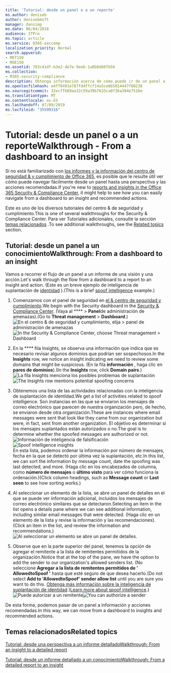 ```yaml
---
title: 'Tutorial: desde un panel o a un reporte'
ms.author: deniseb
author: denisebmsft
manager: dansimp
ms.date: 06/04/2018
audience: ITPro
ms.topic: article
ms.service: O365-seccomp
localization_priority: Normal
search.appverid:
- MET150
- MOE150
ms.assetid: 703c41df-b3e2-4e7e-9eeb-1a0b8d60fb56
ms.collection:
- M365-security-compliance
description: Obtenga información acerca de cómo puede ir de un panel a un conocimiento de las acciones recomendadas en el centro de seguridad &amp; y cumplimiento.
ms.openlocfilehash: e4ff0491e767fd4ffcf14a5ce8b5014447f80238
ms.sourcegitcommit: 32ecff689ae32c59a39b7633ca0f36a304e7516e
ms.translationtype: MT
ms.contentlocale: es-ES
ms.lasthandoff: 07/09/2019
ms.locfileid: "35599316"
---
```

# <a name="walkthrough---from-a-dashboard-to-an-insight"></a><span data-ttu-id="06ee4-103">Tutorial: desde un panel o a un reporte</span><span class="sxs-lookup"><span data-stu-id="06ee4-103">Walkthrough - From a dashboard to an insight</span></span>

<span data-ttu-id="06ee4-104">Si no está familiarizado con [los informes y la información del centro de seguridad &amp; y cumplimiento de Office 365](reports-and-insights-in-security-and-compliance.md), es posible que le resulte útil ver cómo puede navegar fácilmente desde un panel hasta una perspectiva y las acciones recomendadas.</span><span class="sxs-lookup"><span data-stu-id="06ee4-104">If you're new to [reports and insights in the Office 365 Security &amp; Compliance Center](reports-and-insights-in-security-and-compliance.md), it might help to see how you can easily navigate from a dashboard to an insight and recommended actions.</span></span> 
  
<span data-ttu-id="06ee4-105">Este es uno de los diversos tutoriales del centro &amp; de seguridad y cumplimiento.</span><span class="sxs-lookup"><span data-stu-id="06ee4-105">This is one of several walkthroughs for the Security &amp; Compliance Center.</span></span> <span data-ttu-id="06ee4-106">Para ver Tutoriales adicionales, consulte la sección [temas relacionados](#related-topics) .</span><span class="sxs-lookup"><span data-stu-id="06ee4-106">To see additional walkthroughs, see the [Related topics](#related-topics) section.</span></span> 
  
## <a name="walkthrough-from-a-dashboard-to-an-insight"></a><span data-ttu-id="06ee4-107">Tutorial: desde un panel a un conocimiento</span><span class="sxs-lookup"><span data-stu-id="06ee4-107">Walkthrough: From a dashboard to an insight</span></span>

<span data-ttu-id="06ee4-108">Vamos a recorrer el flujo de un panel a un informe de una visión y una acción.</span><span class="sxs-lookup"><span data-stu-id="06ee4-108">Let's walk through the flow from a dashboard to a report to an insight and action.</span></span> <span data-ttu-id="06ee4-109">(Este es un breve ejemplo de inteligencia de suplantación de [identidad](learn-about-spoof-intelligence.md) ).</span><span class="sxs-lookup"><span data-stu-id="06ee4-109">(This is a brief [spoof intelligence](learn-about-spoof-intelligence.md) example.)</span></span> 
  
1. <span data-ttu-id="06ee4-110">Comenzamos con el panel de seguridad en [el &amp; centro de seguridad y cumplimiento](https://protection.office.com).</span><span class="sxs-lookup"><span data-stu-id="06ee4-110">We begin with the Security dashboard in the [Security &amp; Compliance Center](https://protection.office.com).</span></span> <span data-ttu-id="06ee4-111">(Vaya al \*\*\*\* \> **Panel**de administración de amenazas).</span><span class="sxs-lookup"><span data-stu-id="06ee4-111">(Go to **Threat management** \> **Dashboard**.)</span></span><br><span data-ttu-id="06ee4-112">![En el centro &amp; de seguridad y cumplimiento, elija \> panel de administración de amenazas](media/05a38660-eb13-4960-a266-11809c453d95.png)</span><span class="sxs-lookup"><span data-stu-id="06ee4-112">![In the Security &amp; Compliance Center, choose Threat management \> Dashboard](media/05a38660-eb13-4960-a266-11809c453d95.png)</span></span><br>
  
2. <span data-ttu-id="06ee4-113">En la \*\*\*\* fila Insights, se observa una información que indica que es necesario revisar algunos dominios que podrían ser sospechosos.</span><span class="sxs-lookup"><span data-stu-id="06ee4-113">In the **Insights** row, we notice an insight indicating we need to review some domains that might be suspicious.</span></span> <span data-ttu-id="06ee4-114">(En la fila **información** , haga clic en **pares de dominios**).</span><span class="sxs-lookup"><span data-stu-id="06ee4-114">(In the **Insights** row, click **Domain pairs**.)</span></span><br><span data-ttu-id="06ee4-115">![La fila Insights menciona los posibles problemas de suplantación](media/dd1d0cb3-3201-45d7-b41d-18a0944fe85d.png)</span><span class="sxs-lookup"><span data-stu-id="06ee4-115">![The Insights row mentions potential spoofing concerns](media/dd1d0cb3-3201-45d7-b41d-18a0944fe85d.png)</span></span><br>
  
3. <span data-ttu-id="06ee4-116">Obtenemos una lista de las actividades relacionadas con la inteligencia de suplantación de identidad.</span><span class="sxs-lookup"><span data-stu-id="06ee4-116">We get a list of activities related to spoof intelligence.</span></span> <span data-ttu-id="06ee4-117">Son instancias en las que se enviaron los mensajes de correo electrónico que parecen de nuestra organización pero, de hecho, se enviaron desde otra organización.</span><span class="sxs-lookup"><span data-stu-id="06ee4-117">These are instances where email messages were sent that look like they came from our organization but were, in fact, sent from another organization.</span></span> <span data-ttu-id="06ee4-118">El objetivo es determinar si los mensajes suplantados están autorizados o no.</span><span class="sxs-lookup"><span data-stu-id="06ee4-118">The goal is to determine whether the spoofed messages are authorized or not.</span></span><br><span data-ttu-id="06ee4-119">![Información de inteligencia de falsificación](media/a2e2b4fd-0c1e-499f-8401-cf3089da82fa.png)</span><span class="sxs-lookup"><span data-stu-id="06ee4-119">![Spoof intelligence insights](media/a2e2b4fd-0c1e-499f-8401-cf3089da82fa.png)</span></span><br><span data-ttu-id="06ee4-120">En esta lista, podemos ordenar la información por número de mensajes, fecha en la que se detectó por última vez la suplantación, etc.</span><span class="sxs-lookup"><span data-stu-id="06ee4-120">In this list, we can sort the information by message count, date the spoofing was last detected, and more.</span></span> <span data-ttu-id="06ee4-121">(Haga clic en los encabezados de columna, como **número de mensajes** o **último visto** para ver cómo funciona la ordenación.)</span><span class="sxs-lookup"><span data-stu-id="06ee4-121">(Click column headings, such as **Message count** or **Last seen** to see how sorting works.)</span></span> 
    
4. <span data-ttu-id="06ee4-122">Al seleccionar un elemento de la lista, se abre un panel de detalles en el que se puede ver información adicional, incluidos los mensajes de correo electrónico similares que se detectaron.</span><span class="sxs-lookup"><span data-stu-id="06ee4-122">Selecting an item in the list opens a details pane where we can see additional information, including similar email messages that were detected.</span></span> <span data-ttu-id="06ee4-123">(Haga clic en un elemento de la lista y revise la información y las recomendaciones).</span><span class="sxs-lookup"><span data-stu-id="06ee4-123">(Click an item in the list, and review the information and recommendations.)</span></span><br>![Al seleccionar un elemento se abre un panel de detalles.](media/7ad1faa5-6ca2-474e-a609-eb275e0a8e59.png)<br>
  
5. <span data-ttu-id="06ee4-125">Observe que en la parte superior del panel, tenemos la opción de agregar el remitente a la lista de remitentes permitidos de la organización.</span><span class="sxs-lookup"><span data-stu-id="06ee4-125">Notice that at the top of the pane, we have the option to add the sender to our organization's allowed senders list.</span></span> <span data-ttu-id="06ee4-126">(No seleccione **Agregar a la lista de remitentes permitidos de ' AllowedtoSpoof '** hasta que esté seguro de que desea hacerlo.</span><span class="sxs-lookup"><span data-stu-id="06ee4-126">(Do not select **Add to 'AllowedtoSpoof' sender allow list** until you are sure you want to do this.</span></span> <span data-ttu-id="06ee4-127">[Obtenga más información sobre la inteligencia de suplantación de identidad](learn-about-spoof-intelligence.md).)</span><span class="sxs-lookup"><span data-stu-id="06ee4-127">[Learn more about spoof intelligence](learn-about-spoof-intelligence.md).)</span></span><br><span data-ttu-id="06ee4-128">![Puede autorizar a un remitente](media/caf0c20a-6047-486d-8060-5a229a3de49f.png)</span><span class="sxs-lookup"><span data-stu-id="06ee4-128">![You can authorize a sender](media/caf0c20a-6047-486d-8060-5a229a3de49f.png)</span></span>
  
<span data-ttu-id="06ee4-129">De esta forma, podemos pasar de un panel a información y acciones recomendadas.</span><span class="sxs-lookup"><span data-stu-id="06ee4-129">In this way, we can move from a dashboard to insights and recommended actions.</span></span>
  
## <a name="related-topics"></a><span data-ttu-id="06ee4-130">Temas relacionados</span><span class="sxs-lookup"><span data-stu-id="06ee4-130">Related topics</span></span>

[<span data-ttu-id="06ee4-131">Tutorial: desde una perspectiva a un informe detallado</span><span class="sxs-lookup"><span data-stu-id="06ee4-131">Walkthrough: From an insight to a detailed report</span></span>](from-an-insight-to-a-detailed-report.md)
  
[<span data-ttu-id="06ee4-132">Tutorial: desde un informe detallado a un conocimiento</span><span class="sxs-lookup"><span data-stu-id="06ee4-132">Walkthrough: From a detailed report to an insight</span></span>](from-a-detailed-report-to-an-insight.md)
  

